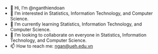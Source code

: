 - 👋 Hi, I’m @nganthiendoan
- 👀 I’m interested in Statistics, Information Technology, and Computer Science.
- 🌱 I’m currently learning Statistics, Information Technology, and Computer Science.
- 💞️ I’m looking to collaborate on everyone in Statistics, Information Technology, and Computer Science.
- 📫 How to reach me: ngan@ueh.edu.vn

<!---
nganthiendoan/nganthiendoan is a ✨ special ✨ repository because its `README.md` (this file) appears on your GitHub profile.
You can click the Preview link to take a look at your changes.
--->
